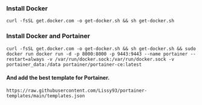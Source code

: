 ### Install Docker

`curl -fsSL get.docker.com -o get-docker.sh && sh get-docker.sh`

### Install Docker and Portainer

`curl -fsSL get.docker.com -o get-docker.sh && sh get-docker.sh && sudo docker run docker run -d -p 8000:8000 -p 9443:9443 --name portainer --restart=always -v /var/run/docker.sock:/var/run/docker.sock -v portainer_data:/data portainer/portainer-ce:latest`


  #### And add the best template for Portainer.
  
`https://raw.githubusercontent.com/Lissy93/portainer-templates/main/templates.json`
